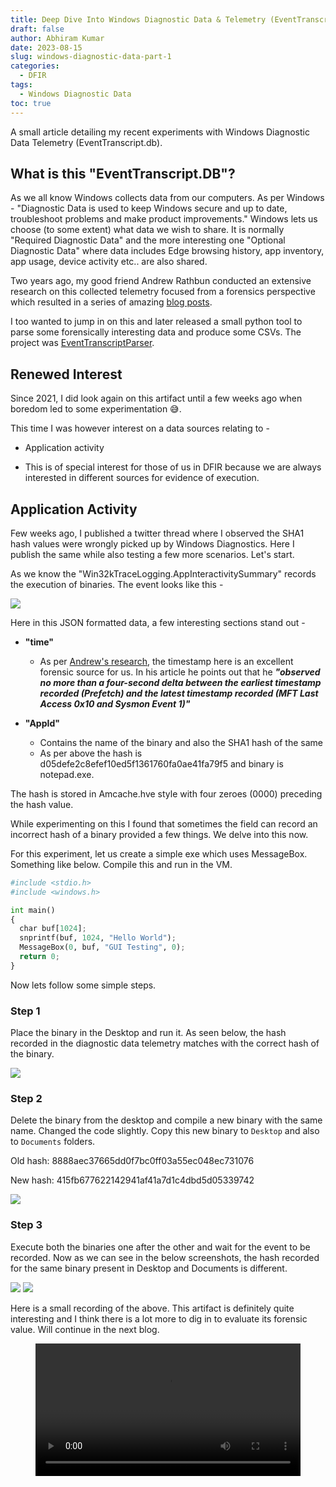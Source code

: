 ```yaml
---
title: Deep Dive Into Windows Diagnostic Data & Telemetry (EventTranscript.db) - PART 1
draft: false
author: Abhiram Kumar
date: 2023-08-15
slug: windows-diagnostic-data-part-1
categories:
  - DFIR
tags: 
  - Windows Diagnostic Data
toc: true
---
```


A small article detailing my recent experiments with Windows Diagnostic Data Telemetry (EventTranscript.db).

<!--more-->

## What is this "EventTranscript.DB"?

As we all know Windows collects data from our computers. As per Windows - "Diagnostic Data is used to keep Windows secure and up to date, troubleshoot problems and make product improvements." Windows lets us choose (to some extent) what data we wish to share. It is normally "Required Diagnostic Data" and the more interesting one "Optional Diagnostic Data" where data includes Edge browsing history, app inventory, app usage, device activity etc.. are also shared.

Two years ago, my good friend Andrew Rathbun conducted an extensive research on this collected telemetry focused from a forensics perspective which resulted in a series of amazing [blog posts](https://www.kroll.com/en/insights/publications/cyber/forensically-unpacking-eventtranscript).

I too wanted to jump in on this and later released a small python tool to parse some forensically interesting data and produce some CSVs. The project was [EventTranscriptParser](https://github.com/stuxnet999/EventTranscriptParser).

## Renewed Interest

Since 2021, I did look again on this artifact until a few weeks ago when boredom led to some experimentation 😅.

This time I was however interest on a data sources relating to -
+ Application activity
 - This is of special interest for those of us in DFIR because we are always interested in different sources for evidence of execution.

## Application Activity

Few weeks ago, I published a twitter thread where I observed the SHA1 hash values were wrongly picked up by Windows Diagnostics. Here I publish the same while also testing a few more scenarios. Let's start.

As we know the "Win32kTraceLogging.AppInteractivitySummary" records the execution of binaries. The event looks like this - 

![](/images/windows-diag-data/Win32kTraceLogging.png)

Here in this JSON formatted data, a few interesting sections stand out -

+ **"time"**
  + As per [Andrew's research](https://www.kroll.com/en/insights/publications/cyber/forensically-unpacking-eventtranscript/forensic-quick-wins-with-eventtranscript), the timestamp here is an excellent forensic source for us. In his article he points out that he _**"observed no more than a four-second delta between the earliest timestamp recorded (Prefetch) and the latest timestamp recorded (MFT Last Access 0x10 and Sysmon Event 1)"**_

+ **"AppId"**
  + Contains the name of the binary and also the SHA1 hash of the same
  + As per above the hash is d05defe2c8efef10ed5f1361760fa0ae41fa79f5 and binary is notepad.exe.

The hash is stored in Amcache.hve style with four zeroes (0000) preceding the hash value.

While experimenting on this I found that sometimes the field can record an incorrect hash of a binary provided a few things. We delve into this now.

For this experiment, let us create a simple exe which uses MessageBox. Something like below. Compile this and run in the VM.

```python
#include <stdio.h>
#include <windows.h>

int main()
{
  char buf[1024];
  snprintf(buf, 1024, "Hello World");
  MessageBox(0, buf, "GUI Testing", 0);
  return 0;
}
```


Now lets follow some simple steps.

### Step 1

Place the binary in the Desktop and run it. As seen below, the hash recorded in the diagnostic data telemetry matches with the correct hash of the binary.

![](/images/windows-diag-data/Test-bin-original.PNG)

### Step 2

Delete the binary from the desktop and compile a new binary with the same name. Changed the code slightly. Copy this new binary to `Desktop` and also to `Documents` folders.

Old hash: 8888aec37665dd0f7bc0ff03a55ec048ec731076

New hash: 415fb677622142941af41a7d1c4dbd5d05339742


![](/images/windows-diag-data/powershell-window.png)

### Step 3

Execute both the binaries one after the other and wait for the event to be recorded. Now as we can see in the below screenshots, the hash recorded for the same binary present in Desktop and Documents is different.

![](/images/windows-diag-data/test-documents.png)
![](/images/windows-diag-data/test-desktop.png)

Here is a small recording of the above. This artifact is definitely quite interesting and I think there is a lot more to dig in to evaluate its forensic value. Will continue in the next blog.

<figure class="video_container">
  <video allowfullscreen="false" width="100%" height="auto" controls autoplay>
    <source src="/images/windows-diag-data/video.mp4" type="video/mp4">
  </video>
</figure>